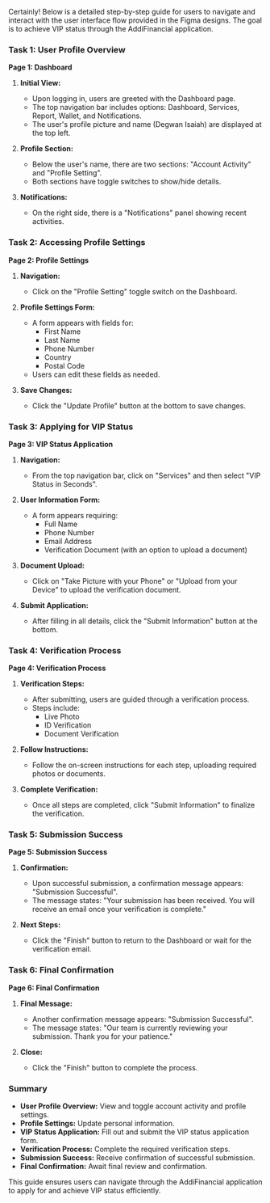 Certainly! Below is a detailed step-by-step guide for users to navigate and interact with the user interface flow provided in the Figma designs. The goal is to achieve VIP status through the AddiFinancial application.

### Task 1: User Profile Overview

**Page 1: Dashboard**

1. **Initial View:**
   - Upon logging in, users are greeted with the Dashboard page.
   - The top navigation bar includes options: Dashboard, Services, Report, Wallet, and Notifications.
   - The user's profile picture and name (Degwan Isaiah) are displayed at the top left.

2. **Profile Section:**
   - Below the user's name, there are two sections: "Account Activity" and "Profile Setting".
   - Both sections have toggle switches to show/hide details.

3. **Notifications:**
   - On the right side, there is a "Notifications" panel showing recent activities.

### Task 2: Accessing Profile Settings

**Page 2: Profile Settings**

1. **Navigation:**
   - Click on the "Profile Setting" toggle switch on the Dashboard.

2. **Profile Settings Form:**
   - A form appears with fields for:
     - First Name
     - Last Name
     - Phone Number
     - Country
     - Postal Code
   - Users can edit these fields as needed.

3. **Save Changes:**
   - Click the "Update Profile" button at the bottom to save changes.

### Task 3: Applying for VIP Status

**Page 3: VIP Status Application**

1. **Navigation:**
   - From the top navigation bar, click on "Services" and then select "VIP Status in Seconds".

2. **User Information Form:**
   - A form appears requiring:
     - Full Name
     - Phone Number
     - Email Address
     - Verification Document (with an option to upload a document)

3. **Document Upload:**
   - Click on "Take Picture with your Phone" or "Upload from your Device" to upload the verification document.

4. **Submit Application:**
   - After filling in all details, click the "Submit Information" button at the bottom.

### Task 4: Verification Process

**Page 4: Verification Process**

1. **Verification Steps:**
   - After submitting, users are guided through a verification process.
   - Steps include:
     - Live Photo
     - ID Verification
     - Document Verification

2. **Follow Instructions:**
   - Follow the on-screen instructions for each step, uploading required photos or documents.

3. **Complete Verification:**
   - Once all steps are completed, click "Submit Information" to finalize the verification.

### Task 5: Submission Success

**Page 5: Submission Success**

1. **Confirmation:**
   - Upon successful submission, a confirmation message appears: "Submission Successful".
   - The message states: "Your submission has been received. You will receive an email once your verification is complete."

2. **Next Steps:**
   - Click the "Finish" button to return to the Dashboard or wait for the verification email.

### Task 6: Final Confirmation

**Page 6: Final Confirmation**

1. **Final Message:**
   - Another confirmation message appears: "Submission Successful".
   - The message states: "Our team is currently reviewing your submission. Thank you for your patience."

2. **Close:**
   - Click the "Finish" button to complete the process.

### Summary

- **User Profile Overview:** View and toggle account activity and profile settings.
- **Profile Settings:** Update personal information.
- **VIP Status Application:** Fill out and submit the VIP status application form.
- **Verification Process:** Complete the required verification steps.
- **Submission Success:** Receive confirmation of successful submission.
- **Final Confirmation:** Await final review and confirmation.

This guide ensures users can navigate through the AddiFinancial application to apply for and achieve VIP status efficiently.